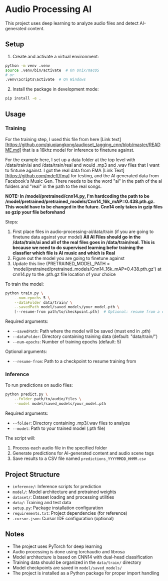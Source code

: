 # Audio Processing AI

This project uses deep learning to analyze audio files and detect AI-generated content.

## Setup

1. Create and activate a virtual environment:
```bash
python -m venv .venv
source .venv/bin/activate  # On Unix/macOS
# or
.venv\Scripts\activate  # On Windows
```

2. Install the package in development mode:
```bash
pip install -e .
```

## Usage

### Training

For the training step, I used this file from here [Link text][https://github.com/qiuqiangkong/audioset_tagging_cnn/blob/master/README.md] that is a 16khz model for inference to finetune against.

For the example here, I set up a data folder at the top level with /data/train/ai and /data/train/real
and would .mp3 and .wav files that I want to fintune against. I got the real data from
FMA [Link Text][https://github.com/mdeff/fma] for testing, and the AI generated data from
Facebook's Music Gen. There needs to be the word "ai" in the path of the ai folders and "real" in the 
path to the real songs.

**NOTE: In /model/pretrained/cnn14.py, I'm hardcoding the path to be /model/pretrained/pretrained_models/Cnn14_16k_mAP=0.438.pth.gz. This would have to be changed in the future. Cnn14 only takes in gzip files
so gzip your file beforehand**

Steps:
1. First place files in audio-processing-ai/data/train (if you are going to finetune data against your model) 
    **All AI Files should go in the /data/train/ai and all of the real files goes in /data/train/real. This is because we need to do supervised learning befor training the classfier which file is AI music and which is Real**
2. Figure out the model you are going to finetune against
3. Update this line (PRETRAINED_MODEL_PATH = 'model/pretrained/pretrained_models/Cnn14_16k_mAP=0.438.pth.gz') at cnn14.py to the .pth.gz file location of your choice

To train the model:
```bash
python train.py \
    --num-epochs 5 \
    --dataFolder data/train/ \
    --savedPath model/saved_models/your_model.pth \
    [--resume-from path/to/checkpoint.pth]  # Optional: resume from a checkpoint
```

Required arguments:
- `--savedPath`: Path where the model will be saved (must end in .pth)
- `--dataFolder`: Directory containing training data (default: "data/train/")
- `--num-epochs`: Number of training epochs (default: 5)

Optional arguments:
- `--resume-from`: Path to a checkpoint to resume training from

### Inference

To run predictions on audio files:
```bash
python predict.py \
    --folder path/to/audio/files \
    --model model/saved_models/your_model.pth
```

Required arguments:
- `--folder`: Directory containing .mp3/.wav files to analyze
- `--model`: Path to your trained model (.pth file)

The script will:
1. Process each audio file in the specified folder
2. Generate predictions for AI-generated content and audio scene tags
3. Save results to a CSV file named `predictions_YYYYMMDD_HHMM.csv`

## Project Structure

- `inference/`: Inference scripts for prediction
- `model/`: Model architecture and pretrained weights
- `dataset/`: Dataset loading and processing utilities
- `data/`: Training and test data
- `setup.py`: Package installation configuration
- `requirements.txt`: Project dependencies (for reference)
- `.cursor.json`: Cursor IDE configuration (optional)

## Notes

- The project uses PyTorch for deep learning
- Audio processing is done using torchaudio and librosa
- Model architecture is based on CNN14 with dual-head classification
- Training data should be organized in the `data/train/` directory
- Model checkpoints are saved in `model/saved_models/`
- The project is installed as a Python package for proper import handling
